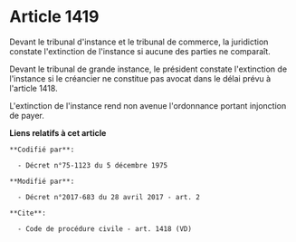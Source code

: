 # Article 1419

Devant le tribunal d'instance et le tribunal de commerce, la juridiction constate l'extinction de l'instance si aucune des
parties ne comparaît.

Devant le tribunal de grande instance, le président constate l'extinction de l'instance si le créancier ne constitue pas
avocat dans le délai prévu à l'article 1418.

L'extinction de l'instance rend non avenue l'ordonnance portant injonction de payer.

**Liens relatifs à cet article**

	**Codifié par**:

	  - Décret n°75-1123 du 5 décembre 1975

	**Modifié par**:

	  - Décret n°2017-683 du 28 avril 2017 - art. 2

	**Cite**:

	  - Code de procédure civile - art. 1418 (VD)
